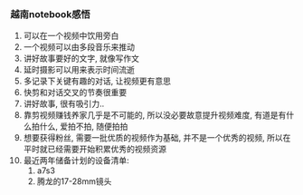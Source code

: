 ### 越南notebook感悟

1. 可以在一个视频中饮用旁白
2. 一个视频可以由多段音乐来推动
3. 讲好故事要好的文字, 就像写作文
4. 延时摄影可以用来表示时间流逝
5. 多记录下关键有趣的对话, 让视频更有意思
6. 快剪和对话交叉的节奏很重要
7. 讲好故事, 很有吸引力..
8. 靠剪视频赚钱养家几乎是不可能的, 所以没必要故意提升视频难度, 有道是有什么拍什么, 爱拍不拍, 随便拍拍
9. 想要获得粉丝, 需要一批优质的视频作为基础, 并不是一个优秀的视频, 所以在平时就已经需要开始积累优秀的视频资源
10. 最近两年储备计划的设备清单: 
    1. a7s3
    2. 腾龙的17-28mm镜头


